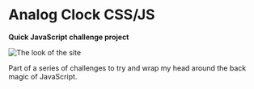 # Analog Clock CSS/JS
**Quick JavaScript challenge project**

![The look of the site](/assets/images/clock.png)

Part of a series of challenges to try and wrap my head around the back magic of JavaScript.